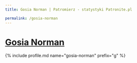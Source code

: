 ```yaml
---
title: Gosia Norman | Patromierz - statystyki Patronite.pl

permalink: /gosia-norman
---
```


# [Gosia Norman](https://patronite.pl/gosia-norman)

{% include profile.md name="gosia-norman" prefix="g" %}
